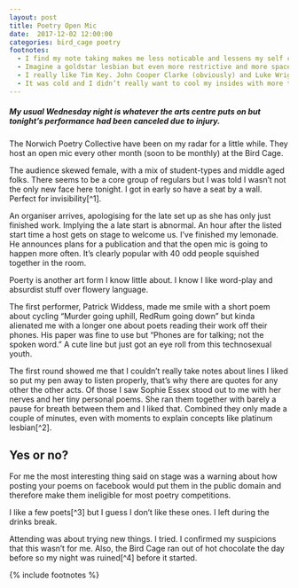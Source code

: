 ```yaml
---
layout: post
title: Poetry Open Mic
date:  2017-12-02 12:00:00
categories: bird_cage poetry
footnotes:
  - I find my note taking makes me less noticable and lessens my self consciousness. I often get odd looks when writing in other settings but here there were several working on their craft
  - Imagine a goldstar lesbian but even more restrictive and more space for elitism
  - I really like Tim Key. John Cooper Clarke (obviously) and Luke Wright are good. I saw Ross Sutherland live last year. That was a brilliant mix of spoken word & found footage
  - It was cold and I didn’t really want to cool my insides with more than one lemonade
---
```


##### My usual Wednesday night is whatever the arts centre puts on but tonight’s performance had been canceled due to injury.

The Norwich Poetry Collective have been on my radar for a little while. They host an open mic every other month (soon to be monthly) at the Bird Cage.

The audience skewed female, with a mix of student-types and middle aged folks. There seems to be a core group of regulars but I was told I wasn’t not the only new face here tonight. I got in early so have a seat by a wall. Perfect for invisibility[^1].

An organiser arrives, apologising for the late set up as she has only just finished work. Implying the a late start is abnormal.  An hour after the listed start time a host gets on stage to welcome us. I’ve finished my lemonade. He announces plans for a publication and that the open mic is going to happen more often. It’s clearly popular with 40 odd people squished together in the room.

Poerty is another art form I know little about. I know I like word-play and absurdist stuff over flowery language.

The first performer, Patrick Widdess, made me smile with a short poem about cycling “Murder going uphill, RedRum going down” but kinda alienated me with a longer one about poets reading their work off their phones. His paper was fine to use but “Phones are for talking; not the spoken word.” A cute line but just got an eye roll from this technosexual youth.

The first round showed me that I couldn’t really take notes about lines I liked so put my pen away to listen properly, that’s why there are quotes for any other the other acts. Of those I saw Sophie Essex stood out to me with her nerves and her tiny personal poems. She ran them together with barely a pause for breath between them and I liked that. Combined they only made a couple of minutes, even with moments to explain concepts like platinum lesbian[^2].

## Yes or no?

For me the most interesting thing said on stage was a warning about how posting your poems on facebook would put them in the public domain and therefore make them ineligible for most poetry competitions.

I like a few poets[^3] but I guess I don’t like these ones. I left during the drinks break.

Attending was about trying new things. I tried. I confirmed my suspicions that this wasn’t for me. Also, the Bird Cage ran out of hot chocolate the day before so my night was ruined[^4] before it started.

{% include footnotes %}
